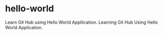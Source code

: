 # hello-world
Learn Git Hub using Hello World Appllication.
Learning Git Hub Using Hello World Application.

